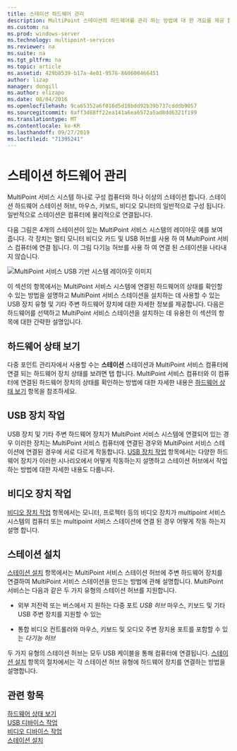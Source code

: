 ```yaml
---
title: 스테이션 하드웨어 관리
description: MultiPoint 스테이션의 하드웨어를 관리 하는 방법에 대 한 개요를 제공 합니다.
ms.custom: na
ms.prod: windows-server
ms.technology: multipoint-services
ms.reviewer: na
ms.suite: na
ms.tgt_pltfrm: na
ms.topic: article
ms.assetid: 429b8539-b17a-4e01-9576-860600466451
author: lizap
manager: dongill
ms.author: elizapo
ms.date: 08/04/2016
ms.openlocfilehash: 9ca65352a6f016d5d18bdd92b39b737cdddb9057
ms.sourcegitcommit: 6aff3d88ff22ea141a6ea6572a5ad8dd6321f199
ms.translationtype: MT
ms.contentlocale: ko-KR
ms.lasthandoff: 09/27/2019
ms.locfileid: "71395241"
---
```

# <a name="manage-station-hardware"></a>스테이션 하드웨어 관리
MultiPoint 서비스 시스템 하나로 구성 컴퓨터와 하나 이상의 스테이션 합니다. 스테이션 하드웨어 스테이션 허브, 마우스, 키보드, 비디오 모니터의 일반적으로 구성 됩니다. 일반적으로 스테이션은 컴퓨터에 물리적으로 연결됩니다.  
  
다음 그림은 4개의 스테이션이 있는 MultiPoint 서비스 시스템의 레이아웃 예를 보여 줍니다. 각 장치는 멀티 모니터 비디오 카드 및 USB 허브를 사용 하 여 MultiPoint 서비스 컴퓨터에 연결 됩니다. 이 그림 다기능 허브를 사용 하 여 연결 된 스테이션을 나타내지 않습니다.  
   
![MultiPoint 서비스 USB 기반 시스템 레이아웃 이미지](./media/WMSMultiPointServerUSBSystemLayout.gif)  
  
이 섹션의 항목에서는 MultiPoint 서비스 시스템에 연결된 하드웨어의 상태를 확인할 수 있는 방법을 설명하고 MultiPoint 서비스 스테이션을 설치하는 데 사용할 수 있는 USB 장치 유형 및 기타 주변 하드웨어 장치에 대한 자세한 정보를 제공합니다. 다음은 하드웨어를 선택하고 MultiPoint 서비스 스테이션을 설치하는 데 유용한 이 섹션의 항목에 대한 간략한 설명입니다.  
  
## <a name="view-hardware-status"></a>하드웨어 상태 보기  
다중 포인트 관리자에서 사용할 수는 **스테이션** 스테이션과 MultiPoint 서비스 컴퓨터에 연결 되는 하드웨어 장치 상태를 보려면 탭 합니다. MultiPoint 서비스 컴퓨터와 이 컴퓨터에 연결된 하드웨어 장치의 상태를 확인하는 방법에 대한 자세한 내용은 [하드웨어 상태 보기](View-Hardware-Status.md) 항목을 참조하세요.  
  
## <a name="work-with-usb-devices"></a>USB 장치 작업  
USB 장치 및 기타 주변 하드웨어 장치가 MultiPoint 서비스 시스템에 연결되어 있는 경우 이러한 장치는 MultiPoint 서비스 컴퓨터에 연결된 경우와 MultiPoint 서비스 스테이션에 연결된 경우에 서로 다르게 작동합니다. [USB 장치 작업](Work-with-USB-Devices.md) 항목에서는 다양한 하드웨어 장치가 이러한 시나리오에서 어떻게 작동하는지 설명하고 스테이션 허브에서 작업하는 방법에 대한 자세한 내용도 다룹니다.  
  
## <a name="work-with-video-devices"></a>비디오 장치 작업  
[비디오 장치 작업](Work-with-Video-Devices.md) 항목에서는 모니터, 프로젝터 등의 비디오 장치가 multipoint 서비스 시스템의 컴퓨터 또는 multipoint 서비스 스테이션에 연결 된 경우 어떻게 작동 하는지 설명 합니다.  
  
## <a name="set-up-a-station"></a>스테이션 설치  
[스테이션 설치](Set-Up-a-Station.md) 항목에서는 MultiPoint 서비스 스테이션 허브에 주변 하드웨어 장치를 연결하여 MultiPoint 서비스 스테이션을 만드는 방법에 관해 설명합니다. MultiPoint 서비스는 다음과 같은 두 가지 유형의 스테이션 허브를 지원합니다.  
  
-   외부 저전력 또는 버스에서 지 원하는 다중 포트 *USB 허브* 마우스, 키보드 및 기타 USB 주변 장치를 지원할 수 있는  
  
-   통합 비디오 컨트롤러와 마우스, 키보드 및 오디오 주변 장치용 포트를 포함할 수 있는 *다기능 허브*  
  
두 가지 유형의 스테이션 허브는 모두 USB 케이블을 통해 컴퓨터에 연결됩니다. [스테이션 설치](Set-Up-a-Station.md) 항목의 절차에서는 각 스테이션 허브 유형에 하드웨어 장치를 연결하는 방법을 설명합니다.  
  
## <a name="see-also"></a>관련 항목  
[하드웨어 상태 보기](View-Hardware-Status.md)  
[USB 디바이스 작업](Work-with-USB-Devices.md)  
[비디오 디바이스 작업](Work-with-Video-Devices.md)  
[스테이션 설치](Set-Up-a-Station.md)